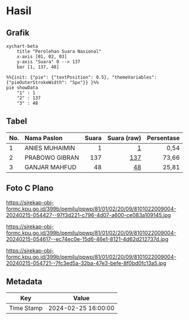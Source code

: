 # Hasil

## Grafik

```mermaid
xychart-beta
    title "Perolehan Suara Nasional"
    x-axis [01, 02, 03]
    y-axis "Suara" 0 --> 137
    bar [1, 137, 48]
```

```mermaid
%%{init: {"pie": {"textPosition": 0.5}, "themeVariables": {"pieOuterStrokeWidth": "5px"}} }%%
pie showData
    "1" : 1
    "2" : 137
    "3" : 48
```

## Tabel

| No. | Nama Paslon    | Suara | Suara (raw) | Persentase |
|:--- |:-------------- | -----:| -----------:| ----------:|
| 1   | ANIES MUHAIMIN | 1     | [1][p-1]    | 0,54       |
| 2   | PRABOWO GIBRAN | 137   | [137][p-2]  | 73,66      |
| 3   | GANJAR MAHFUD  | 48    | [48][p-3]   | 25,81      |


[p-1]: https://github.com/gigit-pemilu/pemilu-2024/blob/main/pilpres/hitung-suara/sub/81-maluku/sub/01-maluku-tengah/sub/02-teon-nila-serua/sub/2009-layeni/sub/004-tps/sub/paslon-1.txt
[p-2]: https://github.com/gigit-pemilu/pemilu-2024/blob/main/pilpres/hitung-suara/sub/81-maluku/sub/01-maluku-tengah/sub/02-teon-nila-serua/sub/2009-layeni/sub/004-tps/sub/paslon-2.txt
[p-3]: https://github.com/gigit-pemilu/pemilu-2024/blob/main/pilpres/hitung-suara/sub/81-maluku/sub/01-maluku-tengah/sub/02-teon-nila-serua/sub/2009-layeni/sub/004-tps/sub/paslon-3.txt

## Foto C Plano

https://sirekap-obj-formc.kpu.go.id/399b/pemilu/ppwp/81/01/02/20/09/8101022009004-20240215-054427--97f3d221-c796-4d07-a600-ce083a109145.jpg

https://sirekap-obj-formc.kpu.go.id/399b/pemilu/ppwp/81/01/02/20/09/8101022009004-20240215-054617--ec74ec0e-15d6-46e1-8121-4d62d212737d.jpg

https://sirekap-obj-formc.kpu.go.id/399b/pemilu/ppwp/81/01/02/20/09/8101022009004-20240215-054721--7fc3ed5a-32ba-47e3-befe-8f0bd0fc13a5.jpg


## Metadata

| Key        | Value               |
| ---------- | ------------------- |
| Time Stamp | 2024-02-25 16:00:00 |



